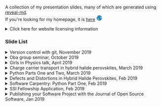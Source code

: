 A collection of my presentation slides, many of which are generated using [reveal-md](https://github.com/webpro/reveal-md).    
If you're looking for my homepage, it is [here](https://lucydot.github.io) <img src="./world.png" width="20" height="20">
<details>
  <summary> Click here for website licensing information </summary>
  
  The content of this website (including slides) is licensed under a [Creative Commons Attribution 4.0 International License](https://creativecommons.org/licenses/by/4.0/). 
You can re-use any of its content as long as the following attribution is included, and you indicate if changes were made: © 2019 by Lucy Whalley (CC-BY 4.0). 
</details>

### Slide List

<details>
  <summary>Version control with git, November 2019</summary>

[pdf slides](https://lucydot.github.io/slides/1911_git/SWC_git_1911.pdf)  
[A-board sketches](https://lucydot.github.io/slides/1911_git/A-board-sketches.jpg)

Slides for the software carpentry workshop "version control with git", taught at Imperial College London in November 2019. The course webpage is [here](https://kmichali.github.io/2019-11-14-Imperial/).

</details>

<details>
<summary>Oba group seminar, October 2019</summary>

[online slides](https://lucydot.github.io/slides/1910_Oba)

Slides for a seminar at the Tokyo Institute of Technology (Oba group) - "Carrier capture via multiphonon emission", October 2019.

</details>

<details>
 <summary>Girls in Physics talk, April 2019</summary>

[pdf slides](https://lucydot.github.io/slides/GIPS_0519/GiPs.pdf)

Slides for Girls in Physics talk at Highgate School London, April 2019

</details>

<details>
  <summary>Charge carrier transport in hybrid halide perovskites, March 2019</summary>

[online slides](https://lucydot.github.io/slides/PGRD_0319)

Slides for "elevator pitch" presentation of my PhD research, Materials Department post-graduate research day, Imperial College London, March 2019.

</details>

<details>
  <summary>Python Parts One and Two, March 2019</summary>

[online slides](https://lucydot.github.io/slides/Python_0319)

Slides for parts one and two of a Python workshop, taught at the University of Bath in March 2019. The course webpage is [here](https://lucydot.github.io/python_novice). The course is an adapted version of the Software Carpentry python novice workshop. It uses plotting UV-Vis data as a motivating example  - so should be better suited to the typical physicist than the original.

</details>

<details>
  <summary>Defects and Distortions in Hybrid Halide Perovskites, Feb 2019</summary>

[online slides](https://lucydot.github.io/slides/TYCD_0219) 

Slides from my talk at the Thomas Young Centre student day, Imperial College London, February 2019.

</details>


<details>
  <summary>Software Carpentry: Python Part One, Feb 2019</summary>

[online slides](https://lucydot.github.io/slides/Python_0219) / [pdf slides](https://lucydot.github.io/slides/Python_0219/Python_0219.pdf) / [presentation notes](https://github.com/lucydot/slides/raw/gh-pages/Python_0219/Python_0219_notes.pdf)

Slides and notes for part one of the Software Carpentry Python workshop, taught at Imperial College London in February 2019. The course webpage is [here](https://imperialcollegelondon.github.io/python-novice-mix/), and I follow (most of) it.

</details>

<details>
  <summary>SSI Fellowship Application, Feb 2019</summary>
  
[online slides](https://lucydot.github.io/slides/SSI_0219) / [pdf slides](https://lucydot.github.io/slides/SSI_0219/SSI_0219.pdf) / [presentation notes](https://github.com/lucydot/slides/raw/gh-pages/SSI_0219/SSI_0219_notes.md) / [video](https://github.com/lucydot/slides/raw/gh-pages/SSI_0219/Lucy_Whalley_SSI_Fellowship.mp4) 

Presentation which formed the bulk part of my Fellowship Application to the Sustainable Software Institute, 02/19.

My proposed workshop outline ("Get your code publication ready") [is here](https://github.com/lucydot/slides/raw/gh-pages/SSI_0219/workshop_plan.md) and the (beginnings of a) workshop website [is here](https://lucydot.github.io/publication-ready/index.html).

#### image credits

- background icon from https://www.freepik.com
- polkadot background: https://www.freepik.com/free-vector/nice-pattern-with-gold-dots-on-a-white-background_949000.htm
- computer icon: made by https://www.flaticon.com/authors/simpleicon
- solar panel icon: made by https://www.flaticon.com/authors/monkik 
- great britain map: https://www.freepik.com/free-vector/united-kingdom-map-flag-infographics-template_2187242.htm
  
</details>

<details>
  <summary>Publishing your Software Project with the Journal of Open Source Software, Jan 2019</summary>
  
</br>

[online slides](https://lucydot.github.io/slides/JOSS_0119) / [pdf slides](https://lucydot.github.io/slides/JOSS_0119/JOSS_0119.pdf) / [presentation notes](https://github.com/lucydot/slides/raw/gh-pages/JOSS_0119/JOSS_0119_notes.md)

Short talk delivered at the Imperial College London Research Software in Materials event, 11/01/19.

#### image credits

- background icon from https://www.freepik.com/" 
- slide 1: https://jos.theoj.org
- slide 2: https://phys.org/news/2011-06-efficiency-flexible-cdte-solar-cell.html  
- slide 6: https://peerj.com/articles/cs-147/

</details>
